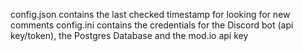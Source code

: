 config.json contains the last checked timestamp for looking for new comments
config.ini contains the credentials for the Discord bot (api key/token), the Postgres Database and the mod.io api key
